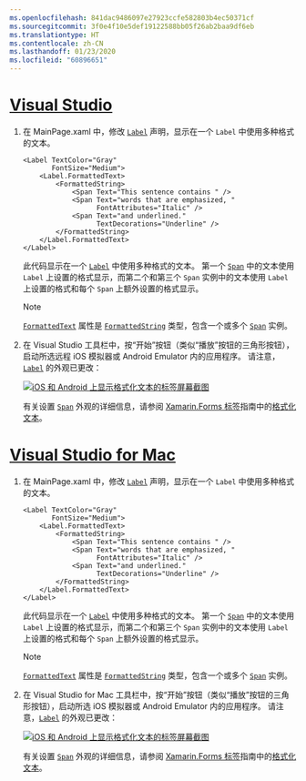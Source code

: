 ```yaml
---
ms.openlocfilehash: 841dac9486097e27923ccfe582803b4ec50371cf
ms.sourcegitcommit: 3f0e4f10e5def19122588bb05f26ab2baa9df6eb
ms.translationtype: HT
ms.contentlocale: zh-CN
ms.lasthandoff: 01/23/2020
ms.locfileid: "60896651"
---
```

# <a name="visual-studiotabvswin"></a>[Visual Studio](#tab/vswin)

1. 在 MainPage.xaml 中，修改 [`Label`](xref:Xamarin.Forms.Label) 声明，显示在一个 `Label` 中使用多种格式的文本。

    ```xaml
    <Label TextColor="Gray"
           FontSize="Medium">
        <Label.FormattedText>
            <FormattedString>
                <Span Text="This sentence contains " />
                <Span Text="words that are emphasized, "
                      FontAttributes="Italic" />
                <Span Text="and underlined."
                      TextDecorations="Underline" />
            </FormattedString>
        </Label.FormattedText>
    </Label>
    ```

    此代码显示在一个 [`Label`](xref:Xamarin.Forms.Label) 中使用多种格式的文本。 第一个 [`Span`](xref:Xamarin.Forms.Span) 中的文本使用 `Label` 上设置的格式显示，而第二个和第三个 `Span` 实例中的文本使用 `Label` 上设置的格式和每个 `Span` 上额外设置的格式显示。

    > [!NOTE]
    > [`FormattedText`](xref:Xamarin.Forms.Label.FormattedText) 属性是 [`FormattedString`](xref:Xamarin.Forms.FormattedString) 类型，包含一个或多个 [`Span`](xref:Xamarin.Forms.Span) 实例。

1. 在 Visual Studio 工具栏中，按“开始”按钮（类似“播放”按钮的三角形按钮），启动所选远程 iOS 模拟器或 Android Emulator 内的应用程序。 请注意，[`Label`](xref:Xamarin.Forms.Label) 的外观已更改：

    [![iOS 和 Android 上显示格式化文本的标签屏幕截图](../images/label-formatted-text.png "带格式化文本的标签")](../images/label-formatted-text-large.png#lightbox "带格式化文本的标签")

    有关设置 [`Span`](xref:Xamarin.Forms.Span) 外观的详细信息，请参阅 [Xamarin.Forms 标签](~/xamarin-forms/user-interface/text/label.md)指南中的[格式化文本](~/xamarin-forms/user-interface/text/label.md#formatted-text)。

# <a name="visual-studio-for-mactabvsmac"></a>[Visual Studio for Mac](#tab/vsmac)

1. 在 MainPage.xaml 中，修改 [`Label`](xref:Xamarin.Forms.Label) 声明，显示在一个 `Label` 中使用多种格式的文本。

    ```xaml
    <Label TextColor="Gray"
           FontSize="Medium">
        <Label.FormattedText>
            <FormattedString>
                <Span Text="This sentence contains " />
                <Span Text="words that are emphasized, "
                      FontAttributes="Italic" />
                <Span Text="and underlined."
                      TextDecorations="Underline" />
            </FormattedString>
        </Label.FormattedText>
    </Label>
    ```

    此代码显示在一个 [`Label`](xref:Xamarin.Forms.Label) 中使用多种格式的文本。 第一个 [`Span`](xref:Xamarin.Forms.Span) 中的文本使用 `Label` 上设置的格式显示，而第二个和第三个 `Span` 实例中的文本使用 `Label` 上设置的格式和每个 `Span` 上额外设置的格式显示。

    > [!NOTE]
    > [`FormattedText`](xref:Xamarin.Forms.Label.FormattedText) 属性是 [`FormattedString`](xref:Xamarin.Forms.FormattedString) 类型，包含一个或多个 [`Span`](xref:Xamarin.Forms.Span) 实例。

1. 在 Visual Studio for Mac 工具栏中，按“开始”按钮（类似“播放”按钮的三角形按钮），启动所选 iOS 模拟器或 Android Emulator 内的应用程序。 请注意，[`Label`](xref:Xamarin.Forms.Label) 的外观已更改：

    [![iOS 和 Android 上显示格式化文本的标签屏幕截图](../images/label-formatted-text.png "带格式化文本的标签")](../images/label-formatted-text-large.png#lightbox "带格式化文本的标签")

    有关设置 [`Span`](xref:Xamarin.Forms.Span) 外观的详细信息，请参阅 [Xamarin.Forms 标签](~/xamarin-forms/user-interface/text/label.md)指南中的[格式化文本](~/xamarin-forms/user-interface/text/label.md#formatted-text)。
